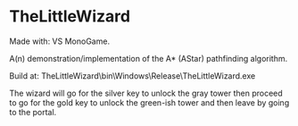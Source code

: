 # TheLittleWizard

Made with: VS MonoGame.

A(n) demonstration/implementation of the A* (AStar) pathfinding algorithm.

Build at: TheLittleWizard\bin\Windows\Release\TheLittleWizard.exe

The wizard will go for the silver key to unlock the gray tower then proceed to go for the gold key to unlock the green-ish tower and then leave by going to the portal.
